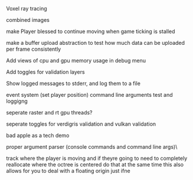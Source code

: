 Voxel ray tracing

combined images

make Player blessed to continue moving when game ticking is stalled

make a buffer upload abstraction to test how much data can be uploaded per frame consistently

Add views of cpu and gpu memory usage in debug menu

Add toggles for validation layers

Show logged messages to stderr, and log them to a file

event system (set player position)
command line arguments test and loggigng

seperate raster and rt gpu threads?

seperate toggles for verdigris validation and vulkan validation

bad apple as a tech demo

proper argument parser (console commands and command line args)\

track where the player is moving and if theyre going to need to completely reallocate where the octree is centered do that 
at the same time this also allows for you to deal with a floating origin just ifne 